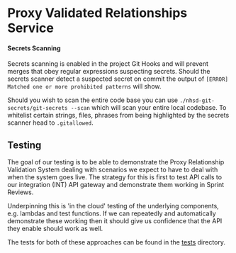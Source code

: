 # Proxy Validated Relationships Service

#### Secrets Scanning
Secrets scanning is enabled in the project Git Hooks and will prevent merges that obey regular expressions suspecting
secrets. Should the secrets scanner detect a suspected secret on commit the output of `[ERROR] Matched one or more prohibited patterns`
will show.

Should you wish to scan the entire code base you can use `./nhsd-git-secrets/git-secrets --scan` which will scan your entire
local codebase. To whitelist certain strings, files, phrases from being highlighted by the secrets scanner head to `.gitallowed`.

## Testing

The goal of our testing is to be able to demonstrate the Proxy Relationship Validation System dealing with scenarios we expect to have to deal with when the system goes live. The strategy for this is first to test API calls to our integration (INT) API gateway and demonstrate them working in Sprint Reviews.

Underpinning this is 'in the cloud' testing of the underlying components, e.g. lambdas and test functions. If we can repeatedly and automatically demonstrate these working then it should give us
confidence that the API they enable should work as well.

The tests for both of these approaches can be found in the [tests](tests) directory.
